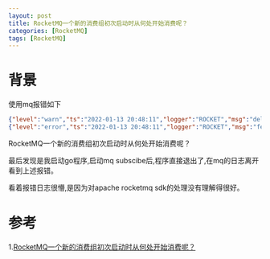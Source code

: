 ```yaml
---
layout: post
title: RocketMQ一个新的消费组初次启动时从何处开始消费呢？
categories: [RocketMQ]
tags: [RocketMQ]
---
```


# 背景
使用mq报错如下
```json
{"level":"warn","ts":"2022-01-13 20:48:11","logger":"ROCKET","msg":"delete mq from offset table","consumerGroup":"实例xxx%GID_Canal_price_t_product","MessageQueue":"MessageQueue [topic=实例xxx%aplum_t_product, brokerName=bjshare6-06, queueId=0]"}
{"level":"error","ts":"2022-01-13 20:48:11","logger":"ROCKET","msg":"fecth offset of mq from broker error","consumerGroup":"实例xxx%GID_Canal_price_t_product","MessageQueue":"MessageQueue [topic=实例xxx%aplum_t_product, brokerName=bjshare6-06, queueId=0]","underlayError":"broker response code: 22, remarks: Not found, V3_0_6_SNAPSHOT maybe this group consumer boot first"}
```
RocketMQ一个新的消费组初次启动时从何处开始消费呢？

最后发现是我启动go程序,启动mq subscibe后,程序直接退出了,在mq的日志离开看到上述报错。

看着报错日志很懵,是因为对apache rocketmq sdk的处理没有理解得很好。

# 参考
1.[RocketMQ一个新的消费组初次启动时从何处开始消费呢？]()
